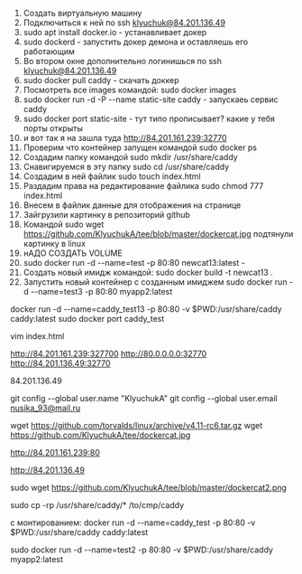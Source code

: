 1. Создать виртуальную машину
2. Подключиться к ней по ssh klyuchuk@84.201.136.49
3. sudo apt install docker.io - устанавливает докер
4. sudo dockerd - запустить докер демона и оставляешь его работающим
5. Во втором окне дополнительно логинишься по ssh klyuchuk@84.201.136.49
6. sudo docker pull caddy - скачать доккер
7. Посмотреть все images командой: sudo docker images
8. sudo docker run -d -P --name static-site caddy  - запускаеь сервис caddy
9. sudo docker port static-site - тут типо прописывает? какие у тебя порты открыты
10. и вот так я на зашла туда http://84.201.161.239:32770
11. Проверим что контейнер запущен командой sudo docker ps
12. Создадим папку командой sudo mkdir /usr/share/caddy
13. Снавигируемся в эту папку sudo cd /usr/share/caddy
14. Создадим в ней файлик sudo touch index.html
15. Раздадим права на редактирование файлика sudo chmod 777 index.html
16. Внесем  в файлик данные для отображения на странице
17. Зайгрузили картинку в репозиторий github
18. Командой sudo wget https://github.com/KlyuchukA/tee/blob/master/dockercat.jpg подтянули картинку в linux
19. нАДО СОЗДАТЬ VOLUME
20. sudo docker run -d --name=test -p 80:80 newcat13:latest -
21. Создать новый имидж командой: sudo docker build -t newcat13 .
22. Запустить новый контейнер с созданным имиджем sudo docker run -d --name=test3 -p 80:80 myapp2:latest


docker run -d --name=caddy_test13 -p 80:80 -v $PWD:/usr/share/caddy caddy:latest
sudo docker port caddy_test


vim index.html

 http://84.201.161.239:327700
 http://80.0.0.0.0:32770
 http://84.201.136.49:32770
 
 
84.201.136.49

 
 git config --global user.name "KlyuchukA"
 git config --global user.email nusika_93@mail.ru
 
  wget https://github.com/torvalds/linux/archive/v4.11-rc6.tar.gz
 wget https://github.com/KlyuchukA/tee/dockercat.jpg
 
 http://84.201.161.239:80
 
 http://84.201.136.49
 
 sudo wget https://github.com/KlyuchukA/tee/blob/master/dockercat2.png
 
 
 sudo cp -rp /usr/share/caddy/* /to/cmp/caddy
 
 с монтированием:
 docker run -d --name=caddy_test -p 80:80 -v $PWD:/usr/share/caddy caddy:latest
 
 sudo docker run -d --name=test2 -p 80:80 -v $PWD:/usr/share/caddy myapp2:latest
 

